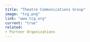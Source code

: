 ```yaml
---
title: "Theatre Communications Group"
image: "tcg.png"
link: "www.tcg.org"
current: "true"
related:
- Partner Organizations
---
```

